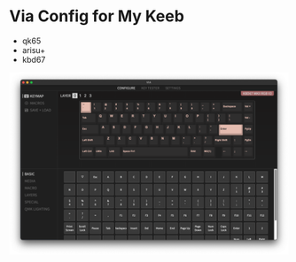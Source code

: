 # Via Config for My Keeb

- qk65
- arisu+
- kbd67

<img src="images/keymap_keyboard.png" width="800">